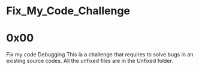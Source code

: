 # Fix_My_Code_Challenge
# 0x00
Fix my code Debugging This ia a challenge that requires to solve bugs in an existing source codes. All the unfixed files are in the Unfixed folder.
